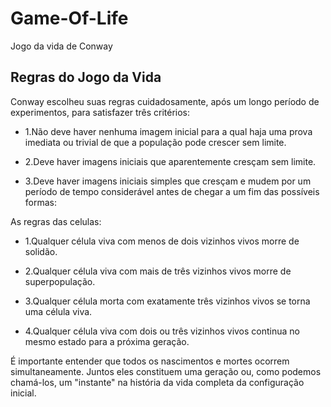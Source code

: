 # Game-Of-Life
Jogo da vida de Conway

## Regras do Jogo da Vida
Conway escolheu suas regras cuidadosamente, após um longo período de experimentos, para satisfazer três critérios:

- 1.Não deve haver nenhuma imagem inicial para a qual haja uma prova imediata ou trivial de que a população pode crescer sem limite.

- 2.Deve haver imagens iniciais que aparentemente cresçam sem limite.

- 3.Deve haver imagens iniciais simples que cresçam e mudem por um período de tempo considerável antes de chegar a um fim das possíveis formas:
  
As regras das celulas:

- 1.Qualquer célula viva com menos de dois vizinhos vivos morre de solidão.

- 2.Qualquer célula viva com mais de três vizinhos vivos morre de superpopulação.

- 3.Qualquer célula morta com exatamente três vizinhos vivos se torna uma célula viva.

- 4.Qualquer célula viva com dois ou três vizinhos vivos continua no mesmo estado para a próxima geração.

É importante entender que todos os nascimentos e mortes ocorrem simultaneamente. Juntos eles constituem uma geração ou, como podemos chamá-los, um "instante" na história da vida completa da configuração inicial.
